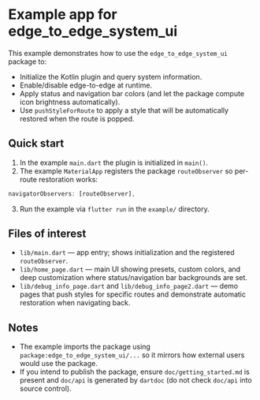 # Example app for edge_to_edge_system_ui

This example demonstrates how to use the `edge_to_edge_system_ui` package to:

- Initialize the Kotlin plugin and query system information.
- Enable/disable edge-to-edge at runtime.
- Apply status and navigation bar colors (and let the package compute icon
  brightness automatically).
- Use `pushStyleForRoute` to apply a style that will be automatically
  restored when the route is popped.

Quick start
-----------

1. In the example `main.dart` the plugin is initialized in `main()`.
2. The example `MaterialApp` registers the package `routeObserver` so per-route
   restoration works:

```dart
navigatorObservers: [routeObserver],
```

3. Run the example via `flutter run` in the `example/` directory.

Files of interest
-----------------
- `lib/main.dart` — app entry; shows initialization and the registered
  `routeObserver`.
- `lib/home_page.dart` — main UI showing presets, custom colors, and deep
  customization where status/navigation bar backgrounds are set.
- `lib/debug_info_page.dart` and `lib/debug_info_page2.dart` — demo pages
  that push styles for specific routes and demonstrate automatic
  restoration when navigating back.

Notes
-----
- The example imports the package using `package:edge_to_edge_system_ui/...`
  so it mirrors how external users would use the package.
- If you intend to publish the package, ensure `doc/getting_started.md` is
  present and `doc/api` is generated by `dartdoc` (do not check `doc/api`
  into source control).
